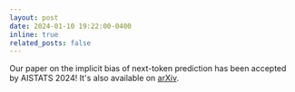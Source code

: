 ```yaml
---
layout: post
date: 2024-01-10 19:22:00-0400
inline: true
related_posts: false
---
```


Our paper on the implicit bias of next-token prediction has been accepted by AISTATS 2024! It's also available on [arXiv](https://arxiv.org/abs/2403.08081).